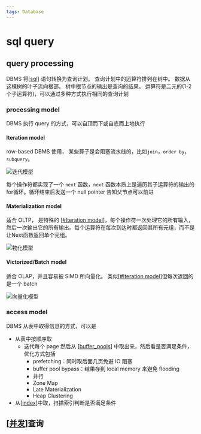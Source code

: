 ```yaml
---
tags: Database
---
```

# sql query

## query processing

DBMS 将[[sql]] 语句转换为查询计划。
查询计划中的运算符排列在树中。
数据从这棵树的叶子流向根部。
树中根节点的输出是查询的结果。
运算符是二元的(1-2个子运算符)，可以通过多种方式执行相同的查询计划

### processing model

DBMS 执行 query 的方式，可以自顶而下或自底而上地执行

#### Iteration model

row-based DBMS 使用，
某些算子是会阻塞流水线的，比如`join`，`order by`，`subquery`。

![迭代模型](../../attachments/itermodel.png)

每个操作符都实现了一个 `next` 函数，`next` 函数本质上是遍历其子运算符的输出的for循环。循环结束后发送一个 null pointer 告知父节点可以前进

#### Materialization model

适合 OLTP，
是特殊的 [[#Iteration model]]，每个操作符一次处理它的所有输入，然后一次输出它的所有输出。每个运算符在每次到达时都返回其所有元组，而不是让Next函数返回单个元组。

![物化模型](../../attachments/materialmodel.png)

#### Victorized/Batch model

适合 OLAP，并且容易被 SIMD 所向量化。
类似[[#Iteration model]]但每次返回的是一个 batch

![向量化模型](../../attachments/vectormodel.png)

### access model

DBMS 从表中取得信息的方式，可以是

- 从表中按顺序取
  - 迭代每个 page 然后从 [[buffer_pools]] 中取出来，然后看是否满足条件，优化方式包括
    - prefetching：同时取后面几页免避 IO 阻塞
    - buffer pool bypass：结果存到 local memory 来避免 flooding
    - 并行
    - Zone Map
    - Late Materialization
    - Heap Clustering
- 从[[index]]中取，扫描索引判断是否满足条件

## [[并发]]查询

[//begin]: # "Autogenerated link references for markdown compatibility"
[sql]: ../sql/sql.md "mysql"
[#Iteration model]: sql执行.md "sql query"
[buffer_pools]: buffer_pools.md "buffer pools"
[index]: index.md "索引"
[并发]: ../../csapp/程序的通信/并发.md "并发"
[//end]: # "Autogenerated link references"
